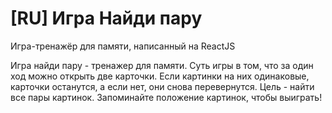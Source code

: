 # [RU] Игра Найди пару
Игра-тренажёр для памяти, написанный на ReactJS

Игра найди пару - тренажер для памяти. Суть игры в том, что за один ход можно открыть две карточки. 
Если картинки на них одинаковые, карточки останутся, а если нет, они снова перевернутся. Цель - найти все пары картинок. 
Запоминайте положение картинок, чтобы выиграть!


